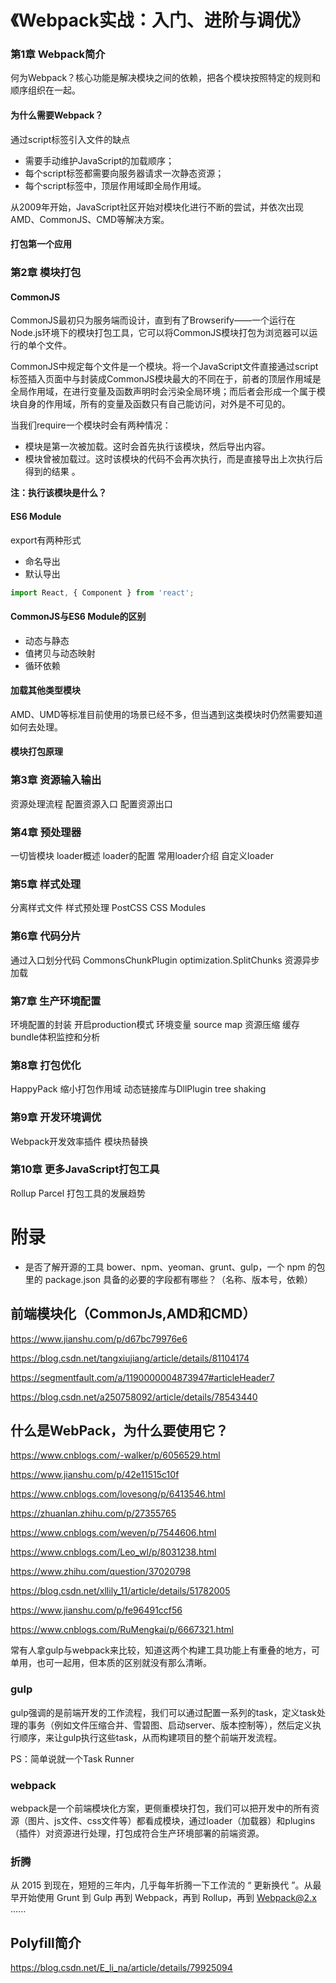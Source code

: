 # 《Webpack实战：入门、进阶与调优》

### 第1章 Webpack简介

何为Webpack？核心功能是解决模块之间的依赖，把各个模块按照特定的规则和顺序组织在一起。

#### 为什么需要Webpack？

通过script标签引入文件的缺点

- 需要手动维护JavaScript的加载顺序；
- 每个script标签都需要向服务器请求一次静态资源；
- 每个script标签中，顶层作用域即全局作用域。

从2009年开始，JavaScript社区开始对模块化进行不断的尝试，并依次出现AMD、CommonJS、CMD等解决方案。

#### 打包第一个应用

### 第2章 模块打包

#### CommonJS

CommonJS最初只为服务端而设计，直到有了Browserify——一个运行在Node.js环境下的模块打包工具，它可以将CommonJS模块打包为浏览器可以运行的单个文件。

CommonJS中规定每个文件是一个模块。将一个JavaScript文件直接通过script标签插入页面中与封装成CommonJS模块最大的不同在于，前者的顶层作用域是全局作用域，在进行变量及函数声明时会污染全局环境；而后者会形成一个属于模块自身的作用域，所有的变量及函数只有自己能访问，对外是不可见的。

当我们require一个模块时会有两种情况：

- 模块是第一次被加载。这时会首先执行该模块，然后导出内容。
- 模块曾被加载过。这时该模块的代码不会再次执行，而是直接导出上次执行后得到的结果 。

**注：执行该模块是什么？**

#### ES6 Module

export有两种形式

- 命名导出
- 默认导出

```js
import React, { Component } from 'react';
```

#### CommonJS与ES6 Module的区别

- 动态与静态
- 值拷贝与动态映射
- 循环依赖

#### 加载其他类型模块

AMD、UMD等标准目前使用的场景已经不多，但当遇到这类模块时仍然需要知道如何去处理。

#### 模块打包原理

### 第3章 资源输入输出

资源处理流程
配置资源入口
配置资源出口

### 第4章 预处理器

一切皆模块
loader概述
loader的配置
常用loader介绍
自定义loader

### 第5章 样式处理

分离样式文件
样式预处理
PostCSS
CSS Modules

### 第6章 代码分片

通过入口划分代码
CommonsChunkPlugin
optimization.SplitChunks
资源异步加载

### 第7章 生产环境配置

环境配置的封装
开启production模式
环境变量
source map
资源压缩
缓存
bundle体积监控和分析

### 第8章 打包优化

HappyPack
缩小打包作用域
动态链接库与DllPlugin
tree shaking

### 第9章 开发环境调优

Webpack开发效率插件
模块热替换

### 第10章 更多JavaScript打包工具

Rollup
Parcel
打包工具的发展趋势

# 附录

- 是否了解开源的工具 bower、npm、yeoman、grunt、gulp，一个 npm 的包里的 package.json 具备的必要的字段都有哪些？（名称、版本号，依赖）

## 前端模块化（CommonJs,AMD和CMD）

https://www.jianshu.com/p/d67bc79976e6

https://blog.csdn.net/tangxiujiang/article/details/81104174

https://segmentfault.com/a/1190000004873947#articleHeader7

https://blog.csdn.net/a250758092/article/details/78543440

## 什么是WebPack，为什么要使用它？

https://www.cnblogs.com/-walker/p/6056529.html

https://www.jianshu.com/p/42e11515c10f

https://www.cnblogs.com/lovesong/p/6413546.html

https://zhuanlan.zhihu.com/p/27355765

https://www.cnblogs.com/weven/p/7544606.html

https://www.cnblogs.com/Leo_wl/p/8031238.html

https://www.zhihu.com/question/37020798

https://blog.csdn.net/xllily_11/article/details/51782005

https://www.jianshu.com/p/fe96491ccf56

https://www.cnblogs.com/RuMengkai/p/6667321.html

常有人拿gulp与webpack来比较，知道这两个构建工具功能上有重叠的地方，可单用，也可一起用，但本质的区别就没有那么清晰。

### gulp

gulp强调的是前端开发的工作流程，我们可以通过配置一系列的task，定义task处理的事务（例如文件压缩合并、雪碧图、启动server、版本控制等），然后定义执行顺序，来让gulp执行这些task，从而构建项目的整个前端开发流程。

PS：简单说就一个Task Runner

### webpack

webpack是一个前端模块化方案，更侧重模块打包，我们可以把开发中的所有资源（图片、js文件、css文件等）都看成模块，通过loader（加载器）和plugins（插件）对资源进行处理，打包成符合生产环境部署的前端资源。

### 折腾

从 2015 到现在，短短的三年内，几乎每年折腾一下工作流的 “ 更新换代 ”。从最早开始使用 Grunt 到 Gulp 再到 Webpack，再到 Rollup，再到 Webpack@2.x ......

## Polyfill简介

https://blog.csdn.net/E_li_na/article/details/79925094